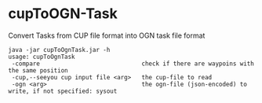 # cupToOGN-Task
Convert Tasks from CUP file format into OGN task file format
``````
java -jar cupToOgnTask.jar -h
usage: cupToOgnTask
 -compare                             check if there are waypoins with the same position
 -cup,--seeyou cup input file <arg>   the cup-file to read
 -ogn <arg>                           the ogn-file (json-encoded) to write, if not specified: sysout